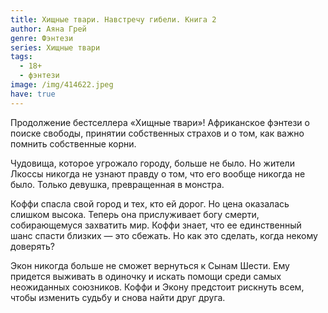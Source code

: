 ```yaml
---
title: Хищные твари. Навстречу гибели. Книга 2
author: Аяна Грей
genre: Фэнтези
series: Хищные твари
tags:
  - 18+
  - фэнтези
image: /img/414622.jpeg
have: true
---
```

Продолжение бестселлера «Хищные твари»! Африканское фэнтези о поиске свободы, принятии собственных страхов и о том, как важно помнить собственные корни.

Чудовища, которое угрожало городу, больше не было. Но жители Лкоссы никогда не узнают правду о том, что его вообще никогда не было. Только девушка, превращенная в монстра.

Коффи спасла свой город и тех, кто ей дорог. Но цена оказалась слишком высока. Теперь она прислуживает богу смерти, собирающемуся захватить мир. Коффи знает, что ее единственный шанс спасти близких — это сбежать. Но как это сделать, когда некому доверять?

Экон никогда больше не сможет вернуться к Сынам Шести. Ему придется выживать в одиночку и искать помощи среди самых неожиданных союзников. Коффи и Экону предстоит рискнуть всем, чтобы изменить судьбу и снова найти друг друга.